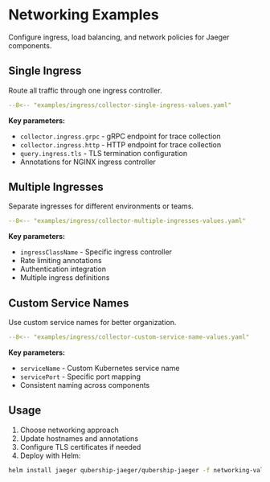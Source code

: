 # Networking Examples

Configure ingress, load balancing, and network policies for Jaeger components.

## Single Ingress

Route all traffic through one ingress controller.

```yaml title="collector-single-ingress-values.yaml"
--8<-- "examples/ingress/collector-single-ingress-values.yaml"
```

**Key parameters:**
- `collector.ingress.grpc` - gRPC endpoint for trace collection
- `collector.ingress.http` - HTTP endpoint for trace collection
- `query.ingress.tls` - TLS termination configuration
- Annotations for NGINX ingress controller

## Multiple Ingresses

Separate ingresses for different environments or teams.

```yaml title="collector-multiple-ingresses-values.yaml"
--8<-- "examples/ingress/collector-multiple-ingresses-values.yaml"
```

**Key parameters:**
- `ingressClassName` - Specific ingress controller
- Rate limiting annotations
- Authentication integration
- Multiple ingress definitions

## Custom Service Names

Use custom service names for better organization.

```yaml title="collector-custom-service-name-values.yaml"
--8<-- "examples/ingress/collector-custom-service-name-values.yaml"
```

**Key parameters:**
- `serviceName` - Custom Kubernetes service name
- `servicePort` - Specific port mapping
- Consistent naming across components

## Usage

1. Choose networking approach
2. Update hostnames and annotations
3. Configure TLS certificates if needed
4. Deploy with Helm:

```bash
helm install jaeger qubership-jaeger/qubership-jaeger -f networking-values.yaml
```

